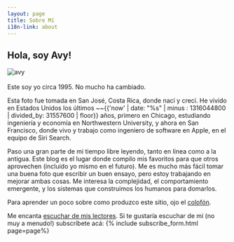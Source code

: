 ```yaml
---
layout: page
title: Sobre Mí
i18n-link: about
---
```



## Hola, soy Avy!


<div class="preview">
      <img src="{{ site.image_path }}computin.jpg" alt="avy"/>
</div>
<br>
Este soy yo circa 1995. No mucho ha cambiado.

Esta foto fue tomada en San José, Costa Rica, donde nací y crecí. He vivido en Estados Unidos los últimos ~~{{'now' | date: "%s" | minus : 1316044800 | divided_by: 31557600 | floor}} años, primero en Chicago, estudiando ingeniería y economía en Northwestern University, y ahora en San Francisco, donde vivo y trabajo como ingeniero de software en Apple, en el equipo de Siri Search.

Paso una gran parte de mi tiempo libre leyendo, tanto en línea como a la antigua. Este blog es el lugar donde compilo mis favoritos para que otros aprovechen (incluído yo mismo en el futuro). Me es mucho más fácil tomar una buena foto que escribir un buen ensayo, pero estoy trabajando en mejorar ambas cosas. Me interesa la complejidad, el comportamiento emergente, y los sistemas que construimos los humanos para domarlos.

Para aprender un poco sobre como produzco este sitio, ojo el [colofón](/es/colophon).

Me encanta [escuchar de mis lectores](/es/contact). Si te gustaría escuchar de mí (no muy a menudo!) subscríbete acá:
{% include subscribe_form.html page=page%}